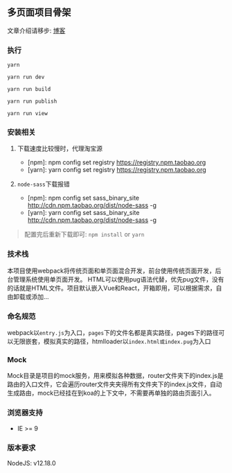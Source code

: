 ## 多页面项目骨架

文章介绍请移步: [博客](http://blog.usword.cn/views/note/2019/222014/)

### 执行
```shell script
yarn

yarn run dev

yarn run build

yarn run publish

yarn run view
```

### 安装相关
1. 下载速度比较慢时，代理淘宝源
	- [npm]: npm config set registry https://registry.npm.taobao.org
	- [yarn]: yarn config set registry https://registry.npm.taobao.org

2. `node-sass`下载报错
	- [npm]: npm config set sass_binary_site http://cdn.npm.taobao.org/dist/node-sass -g
	- [yarn]: yarn config set sass_binary_site http://cdn.npm.taobao.org/dist/node-sass -g

>配置完后重新下载即可: `npm install` or `yarn`


### 技术栈
本项目使用webpack将传统页面和单页面混合开发，前台使用传统页面开发，后台管理系统使用单页面开发。
HTML可以使用pug语法代替，优先pug文件，没有的话就是HTML文件。项目默认嵌入Vue和React，开箱即用，可以根据需求，自由卸载或添加...

### 命名规范
webpack以`entry.js`为入口，`pages`下的文件名都是真实路径，pages下的路径可以无限嵌套，模拟真实的路径，htmlloader以`index.html或index.pug`为入口

### Mock
Mock目录是项目的mock服务，用来模拟各种数据，router文件夹下的index.js是路由的入口文件，它会遍历router文件夹夹得所有文件夹下的index.js文件，自动生成路由，mock已经挂在到koa的上下文中，不需要再单独的路由页面引入。

### 浏览器支持
- IE >= 9

### 版本要求
NodeJS: v12.18.0
